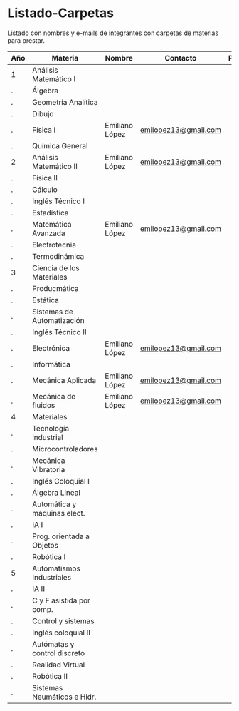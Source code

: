 # Listado-Carpetas
Listado con nombres y e-mails de integrantes con carpetas de materias para prestar.

| Año | Materia                      |        Nombre         |           Contacto           | Préstamo |
|-----|------------------------------|-----------------------|------------------------------|----------|
| 1   | Análisis Matemático I        |                       |                              |          |
| .   | Álgebra                      |                       |                              |          |
| .   | Geometría Analítica          |                       |                              |          |
| .   | Dibujo                       |                       |                              |          |
| .   | Física I                     | Emiliano López        | emilopez13@gmail.com         |          |
| .   | Química General              |                       |                              |          |
| 2   | Análisis Matemático II       | Emiliano López        | emilopez13@gmail.com         |          |
| .   | Física II                    |                       |                              |          |
| .   | Cálculo                      |                       |                              |          |
| .   | Inglés Técnico I             |                       |                              |          |
| .   | Estadística                  |                       |                              |          |
| .   | Matemática Avanzada          | Emiliano López        | emilopez13@gmail.com         |          |
| .   | Electrotecnia                |                       |                              |          |
| .   | Termodinámica                |                       |                              |          |
| 3   | Ciencia de los Materiales    |                       |                              |          |
| .   | Producmática                 |                       |                              |          |
| .   | Estática                     |                       |                              |          |
| .   | Sistemas de Automatización   |                       |                              |          |
| .   | Inglés Técnico II            |                       |                              |          |
| .   | Electrónica                  | Emiliano López        |  emilopez13@gmail.com        |          |
| .   | Informática                  |                       |                              |          |
| .   | Mecánica Aplicada            | Emiliano López        |  emilopez13@gmail.com        |          |
| .   | Mecánica de fluidos          | Emiliano López        |  emilopez13@gmail.com        |          |
| 4   | Materiales                   |                       |                              |          |
| .   | Tecnología industrial        |                       |                              |          |
| .   | Microcontroladores           |                       |                              |          |
| .   | Mecánica Vibratoria          |                       |                              |          |
| .   | Inglés Coloquial I           |                       |                              |          |
| .   | Álgebra Lineal               |                       |                              |          |
| .   | Automática y máquinas eléct. |                       |                              |          |
| .   | IA I                         |                       |                              |          |
| .   | Prog. orientada a Objetos    |                       |                              |          |
| .   | Robótica I                   |                       |                              |          |
| 5   | Automatismos Industriales    |                       |                              |          |
| .   | IA II                        |                       |                              |          |
| .   | C y F asistida por comp.     |                       |                              |          |
| .   | Control y sistemas           |                       |                              |          |
| .   | Inglés coloquial II          |                       |                              |          |
| .   | Autómatas y control discreto |                       |                              |          |
| .   | Realidad Virtual             |                       |                              |          |
| .   | Robótica II                  |                       |                              |          |
| .   | Sistemas Neumáticos e Hidr.  |                       |                              |          |
